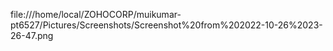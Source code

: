 file:///home/local/ZOHOCORP/muikumar-pt6527/Pictures/Screenshots/Screenshot%20from%202022-10-26%2023-26-47.png
